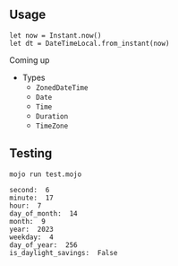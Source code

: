## Usage

```mojo
let now = Instant.now()
let dt = DateTimeLocal.from_instant(now)
```

Coming up
- Types
  - `ZonedDateTime`
  - `Date`
  - `Time`
  - `Duration`
  - `TimeZone`


## Testing 

`mojo run test.mojo`

```
second:  6
minute:  17
hour:  7
day_of_month:  14
month:  9
year:  2023
weekday:  4
day_of_year:  256
is_daylight_savings:  False
```